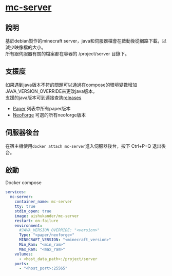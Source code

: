 # [mc-server](https://hub.docker.com/r/aishukander/mc-server)

## 說明
基於debian製作的minecraft server，java和伺服器檔會在啟動後從網路下載，以減少映像檔的大小。 <br>
所有跟伺服器有關的檔案都在容器的 /project/server 目錄下。 <br>

## 支援度
如果遇到java版本不符的問題可以通過在compose的環境變數增加JAVA_VERSION_OVERRIDE來更改java版本。 <br>
支援的java版本可到連接查詢[releases](https://adoptium.net/temurin/releases/)
* [Paper](https://papermc.io/downloads/all) 列表中所有paper版本
* [NeoForge](https://projects.neoforged.net/neoforged/neoforge) 可選的所有neoforge版本

## 伺服器後台
在宿主機使用```docker attach mc-server```進入伺服器後台，按下 Ctrl+P+Q 退出後台。 <br>

## 啟動
Docker compose <br>
```yml
services:
  mc-server:
    container_name: mc-server
    tty: true
    stdin_open: true
    image: aishukander/mc-server
    restart: on-failure
    environment:
      #JAVA_VERSION_OVERRIDE: "<version>"
      Type: "<paper/neoforge>"
      MINECRAFT_VERSION: "<minecraft_version>"
      Min_Ram: "<min_ram>"
      Max_Ram: "<max_ram>"
    volumes:
      - <host_data_path>:/project/server
    ports:
      - "<host_port>:25565"
```
